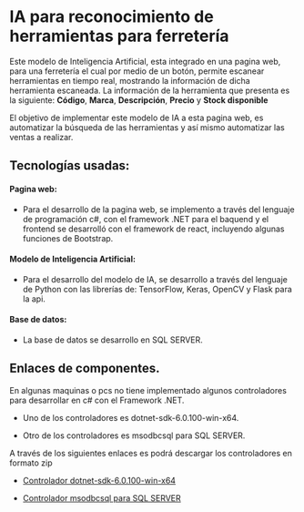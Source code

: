 
# IA para reconocimiento de herramientas para ferretería

Este modelo de Inteligencia Artificial, esta integrado en una pagina web, para una ferretería el cual por medio de un botón, permite escanear herramientas en tiempo real, mostrando la información de dicha herramienta escaneada. La información de la herramienta que presenta es la siguiente: **Código**, **Marca**, **Descripción**, **Precio** y **Stock disponible**

El objetivo de implementar este modelo de IA a esta pagina web, es automatizar la búsqueda de las herramientas y así mismo automatizar las ventas a realizar.

## Tecnologías usadas:
#### Pagina web:

- Para el desarrollo de la pagina web, se implemento a través del lenguaje de programación c#, con el framework .NET para el baquend y el frontend se desarrolló con el framework de react, incluyendo algunas funciones de Bootstrap.

#### Modelo de Inteligencia Artificial:
- Para el desarrollo del modelo de IA, se desarrollo a través del lenguaje de Python con las librerías de: TensorFlow, Keras, OpenCV y Flask para la api.

#### Base de datos:

- La base de datos se desarrollo en SQL SERVER.


## Enlaces de componentes.

En algunas maquinas o pcs no tiene implementado algunos controladores para desarrollar en c# con el Framework .NET.

- Uno de los controladores es dotnet-sdk-6.0.100-win-x64.

- Otro de los controladores es msodbcsql para SQL SERVER.

A través de los siguientes enlaces es podrá descargar los controladores en formato zip

 - [Controlador dotnet-sdk-6.0.100-win-x64](https://drive.google.com/file/d/1Nbo3rPiDQlDZMscciUtPULUla1q1jmq7/view?usp=sharing)
 
 - [Controlador msodbcsql para SQL SERVER](https://drive.google.com/file/d/1aaqMUOMpe7EEC_CyNClar1kDDHY4x8WS/view?usp=sharing)

